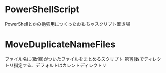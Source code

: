 # PowerShellScript
PowerShellとかの勉強用につくったおもちゃスクリプト置き場
# MoveDuplicateNameFiles
ファイル名に(数値)がついたファイルをまとめるスクリプト
第1引数でディレクトリ指定する、デフォルトはカレントディレクトリ
